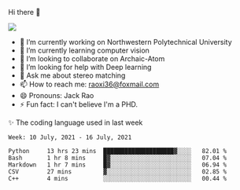 Hi there 👋

![](https://github-readme-stats.vercel.app/api?username=Raohaocheng)

- 🔭 I’m currently working on Northwestern Polytechnical University
- 🌱 I’m currently learning computer vision
- 👯 I’m looking to collaborate on Archaic-Atom
- 🤔 I’m looking for help with Deep learning
- 💬 Ask me about stereo matching
- 📫 How to reach me: raoxi36@foxmail.com
- 😄 Pronouns: Jack Rao
- ⚡ Fun fact: I can't believe I'm a PHD.

✨ The coding language used in last week
<!--START_SECTION:waka-->
```text
Week: 10 July, 2021 - 16 July, 2021

Python     13 hrs 23 mins  ████████████████████▓░░░░   82.01 % 
Bash       1 hr 8 mins     █▓░░░░░░░░░░░░░░░░░░░░░░░   07.04 % 
Markdown   1 hr 7 mins     █▓░░░░░░░░░░░░░░░░░░░░░░░   06.94 % 
CSV        27 mins         ▓░░░░░░░░░░░░░░░░░░░░░░░░   02.85 % 
C++        4 mins          ░░░░░░░░░░░░░░░░░░░░░░░░░   00.44 % 
```
<!--END_SECTION:waka-->


